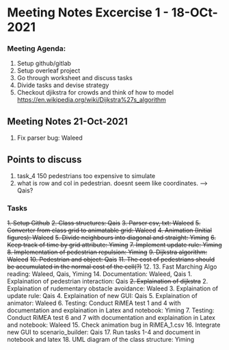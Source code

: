 # Meeting Notes Excercise 1 - 18-OCt-2021

### Meeting Agenda:
1. Setup github/gitlab
2. Setup overleaf project
3. Go through worksheet and discuss tasks
4. Divide tasks and devise strategy
5. Checkout djikstra for crowds and think of how to model https://en.wikipedia.org/wiki/Dijkstra%27s_algorithm

## Meeting Notes 21-Oct-2021
1. Fix parser bug: Waleed


## Points to discuss
1. task_4 150 pedestrians too expensive to simulate
2. what is row and col in pedestrian. doesnt seem like coordinates. --> Qais?


### Tasks
~~1. Setup Github~~
~~2. Class structures: Qais~~
~~3. Parser csv, txt: Waleed~~
~~5. Converter from class grid to animatable grid: Waleed~~
~~4. Animation (Initial figures): Waleed~~
~~5. Divide neighbours into diagonal and straight: Yiming~~
~~6. Keep track of time by grid attribute: Yiming~~
~~7. Implement update rule: Yiming~~
~~8. Implementation of pedestrian repulsion: Yiming~~
~~9. Dijkstra algorithm: Waleed~~
~~10. Pedestrian and object: Qais~~
~~11. The cost of pedestrians should be accumulated in the normal cost of the cell(?)~~
12. 
13. Fast Marching Algo reading: Waleed, Qais, Yiming
14. Documentation: Waleed, Qais
    1. Explaination of pedestrian interaction: Qais
~~2. Explaination of dijkstra~~
    2. Explaination of rudementary obstacle avoidance: Waleed
    3. Explaination of update rule: Qais
    4. Explaination of new GUI: Qais
    5. Explaination of animator: Waleed
    6. Testing: Conduct RiMEA test 1 and 4 with documentation and explaination in Latex and notebook: Yiming
    7. Testing: Conduct RiMEA test 6 and 7 with documentation and explaination in Latex and notebook: Waleed
15. Check animation bug in RiMEA_1.csv
16. Integrate new GUI to scenario_builder: Qais
17. Run tasks 1-4 and document in notebook and latex
18. UML diagram of the class structure: Yiming
